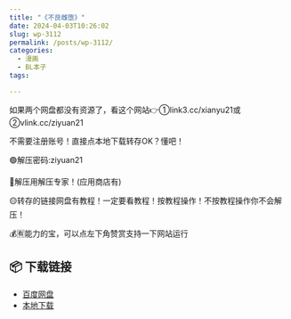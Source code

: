 ```yaml
---
title: "《不良雌堕》"
date: 2024-04-03T10:26:02
slug: wp-3112
permalink: /posts/wp-3112/
categories:
  - 漫画
  - BL本子
tags:

---
```


如果两个网盘都没有资源了，看这个网站👉①link3.cc/xianyu21或②vlink.cc/ziyuan21

不需要注册账号！直接点本地下载转存OK？懂吧！

🟢解压密码:ziyuan21

🔵解压用解压专家！(应用商店有)

🟡转存的链接网盘有教程！一定要看教程！按教程操作！不按教程操作你不会解压！

💰🈶能力的宝，可以点左下角赞赏支持一下网站运行

## 📦 下载链接
- [百度网盘](https://blziyuan21.com/pay-download/3112?key=f9326f8b26&down_id=0)
- [本地下载](https://blziyuan21.com/pay-download/3112?key=f9326f8b26&down_id=1)

